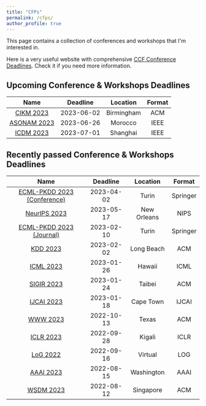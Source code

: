 ```yaml
---
title: "CFPs"
permalink: /cfps/
author_profile: true
---
```


This page contains a collection of conferences and workshops that I'm interested in. 

Here is a very useful website with comprehensive [CCF Conference Deadlines](https://ccfddl.github.io/). Check it if you need more information.

## Upcoming Conference & Workshops Deadlines

|                            Name                             |  Deadline  |  Location  | Format |
|:-----------------------------------------------------------:|:----------:|:----------:|:------:|
|   [CIKM 2023](https://uobevents.eventsair.com/cikm2023/)    | 2023-06-02 | Birmingham |  ACM   |
|     [ASONAM 2023](https://asonam.cpsc.ucalgary.ca/2023)     | 2023-06-26 |  Morocco   |  IEEE  |
| [ICDM 2023](https://www.cloud-conf.net/icdm2023/index.html) | 2023-07-01 |  Shanghai  |  IEEE  |

## Recently passed Conference & Workshops Deadlines

|                           Name                            |  Deadline  |  Location   |  Format  |
|:---------------------------------------------------------:|:----------:|:-----------:|:--------:|
| [ECML-PKDD 2023 (Conference)](https://2023.ecmlpkdd.org/) | 2023-04-02 |    Turin    | Springer |
|     [NeurIPS 2023](https://nips.cc/Conferences/2023/)     | 2023-05-17 | New Orleans |   NIPS   |
|  [ECML-PKDD 2023 (Journal)](https://2023.ecmlpkdd.org/)   | 2023-02-10 |    Turin    | Springer |
|            [KDD 2023](https://kdd.org/kdd2023)            | 2023-02-02 | Long Beach  |   ACM    |
|      [ICML 2023](https://icml.cc/Conferences/2023/)       | 2023-01-26 |   Hawaii    |   ICML   |
|        [SIGIR 2023](https://sigir.org/sigir2023/)         | 2023-01-24 |   Taibei    |   ACM    |
|            [IJCAI 2023](https://ijcai-23.org/)            | 2023-01-18 |  Cape Town  |  IJCAI   |
|        [WWW 2023](https://www2023.thewebconf.org/)        | 2022-10-13 |    Texas    |   ACM    |
|       [ICLR 2023](https://iclr.cc/Conferences/2023)       | 2022-09-28 |   Kigali    |   ICLR   |
|       [LoG 2022](https://logconference.github.io/)        | 2022-09-16 |   Virtual   |   LOG    |
|    [AAAI 2023](https://aaai.org/Conferences/AAAI-23/)     | 2022-08-15 | Washington  |   AAAI   |
|    [WSDM 2023](https://www.wsdm-conference.org/2023/)     | 2022-08-12 |  Singapore  |   ACM    |
